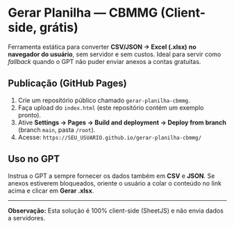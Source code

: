 # Gerar Planilha — CBMMG (Client-side, grátis)

Ferramenta estática para converter **CSV/JSON → Excel (.xlsx)** **no navegador do usuário**, sem servidor e sem custos.
Ideal para servir como *fallback* quando o GPT não puder enviar anexos a contas gratuitas.

## Publicação (GitHub Pages)
1. Crie um repositório público chamado `gerar-planilha-cbmmg`.
2. Faça upload do `index.html` (este repositório contém um exemplo pronto).
3. Ative **Settings → Pages → Build and deployment → Deploy from branch** (branch `main`, pasta `/root`).
4. Acesse: `https://SEU_USUARIO.github.io/gerar-planilha-cbmmg/`

## Uso no GPT
Instrua o GPT a sempre fornecer os dados também em **CSV** e **JSON**. Se anexos estiverem bloqueados, oriente o usuário a colar o conteúdo no link acima e clicar em **Gerar .xlsx**.

---
**Observação:** Esta solução é 100% client-side (SheetJS) e não envia dados a servidores.
